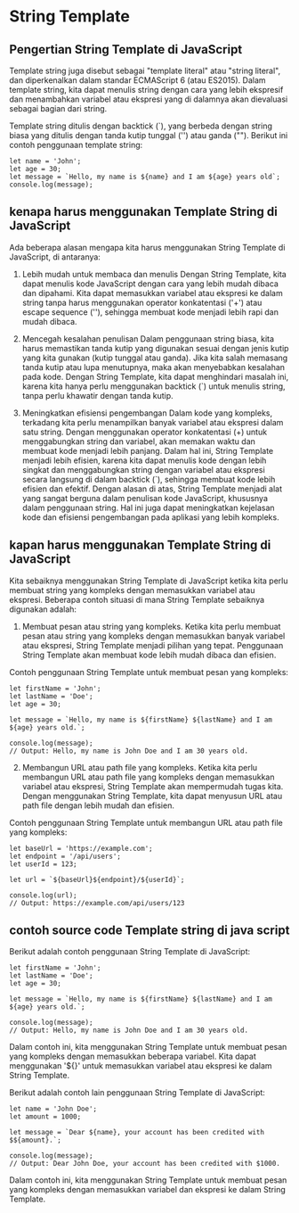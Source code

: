 # String Template

## Pengertian String Template di JavaScript

Template string juga disebut sebagai "template literal" atau "string literal", dan diperkenalkan dalam standar ECMAScript 6 (atau ES2015). Dalam template string, kita dapat menulis string dengan cara yang lebih ekspresif dan menambahkan variabel atau ekspresi yang di dalamnya akan dievaluasi sebagai bagian dari string.

Template string ditulis dengan backtick (`), yang berbeda dengan string biasa yang ditulis dengan tanda kutip tunggal ('') atau ganda (""). Berikut ini contoh penggunaan template string:
<!-- <br> -->

```
let name = 'John';
let age = 30;
let message = `Hello, my name is ${name} and I am ${age} years old`;
console.log(message);

```

<!-- <img src="1.png"> -->

## kenapa harus menggunakan Template String di JavaScript

Ada beberapa alasan mengapa kita harus menggunakan String Template di JavaScript, di antaranya:

1. Lebih mudah untuk membaca dan menulis
   Dengan String Template, kita dapat menulis kode JavaScript dengan cara yang lebih mudah dibaca dan dipahami. Kita dapat memasukkan variabel atau ekspresi ke dalam string tanpa harus menggunakan operator konkatentasi ('+') atau escape sequence ('\'), sehingga membuat kode menjadi lebih rapi dan mudah dibaca.

2. Mencegah kesalahan penulisan
   Dalam penggunaan string biasa, kita harus memastikan tanda kutip yang digunakan sesuai dengan jenis kutip yang kita gunakan (kutip tunggal atau ganda). Jika kita salah memasang tanda kutip atau lupa menutupnya, maka akan menyebabkan kesalahan pada kode.
   Dengan String Template, kita dapat menghindari masalah ini, karena kita hanya perlu menggunakan backtick (`) untuk menulis string, tanpa perlu khawatir dengan tanda kutip.

3. Meningkatkan efisiensi pengembangan
   Dalam kode yang kompleks, terkadang kita perlu menampilkan banyak variabel atau ekspresi dalam satu string. Dengan menggunakan operator konkatentasi (+) untuk menggabungkan string dan variabel, akan memakan waktu dan membuat kode menjadi lebih panjang.
   Dalam hal ini, String Template menjadi lebih efisien, karena kita dapat menulis kode dengan lebih singkat dan menggabungkan string dengan variabel atau ekspresi secara langsung di dalam backtick (`), sehingga membuat kode lebih efisien dan efektif.
   Dengan alasan di atas, String Template menjadi alat yang sangat berguna dalam penulisan kode JavaScript, khususnya dalam penggunaan string. Hal ini juga dapat meningkatkan kejelasan kode dan efisiensi pengembangan pada aplikasi yang lebih kompleks.

## kapan harus menggunakan Template String di JavaScript
   Kita sebaiknya menggunakan String Template di JavaScript ketika kita perlu membuat string yang kompleks dengan memasukkan variabel atau ekspresi. Beberapa contoh situasi di mana String Template sebaiknya digunakan adalah:
   
1. Membuat pesan atau string yang kompleks.
   Ketika kita perlu membuat pesan atau string yang kompleks dengan memasukkan banyak variabel atau ekspresi, String Template menjadi pilihan yang tepat. Penggunaan String Template akan membuat kode lebih mudah dibaca dan efisien.

Contoh penggunaan String Template untuk membuat pesan yang kompleks:

```
let firstName = 'John';
let lastName = 'Doe';
let age = 30;

let message = `Hello, my name is ${firstName} ${lastName} and I am ${age} years old.`;

console.log(message);
// Output: Hello, my name is John Doe and I am 30 years old.

```

2. Membangun URL atau path file yang kompleks.
   Ketika kita perlu membangun URL atau path file yang kompleks dengan memasukkan variabel atau ekspresi, String Template akan mempermudah tugas kita. Dengan menggunakan String Template, kita dapat menyusun URL atau path file dengan lebih mudah dan efisien.

Contoh penggunaan String Template untuk membangun URL atau path file yang kompleks:
```
let baseUrl = 'https://example.com';
let endpoint = '/api/users';
let userId = 123;

let url = `${baseUrl}${endpoint}/${userId}`;

console.log(url);
// Output: https://example.com/api/users/123
```

## contoh source code Template string di java script
Berikut adalah contoh penggunaan String Template di JavaScript:

```
let firstName = 'John';
let lastName = 'Doe';
let age = 30;

let message = `Hello, my name is ${firstName} ${lastName} and I am ${age} years old.`;

console.log(message);
// Output: Hello, my name is John Doe and I am 30 years old.

```

Dalam contoh ini, kita menggunakan String Template untuk membuat pesan yang kompleks dengan memasukkan beberapa variabel. Kita dapat menggunakan '${}' untuk memasukkan variabel atau ekspresi ke dalam String Template.

Berikut adalah contoh lain penggunaan String Template di JavaScript:

```
let name = 'John Doe';
let amount = 1000;

let message = `Dear ${name}, your account has been credited with $${amount}.`;

console.log(message);
// Output: Dear John Doe, your account has been credited with $1000.
```

Dalam contoh ini, kita menggunakan String Template untuk membuat pesan yang kompleks dengan memasukkan variabel dan ekspresi ke dalam String Template.
